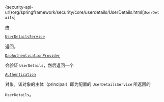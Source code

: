 {security-api-url}org/springframework/security/core/userdetails/UserDetails.html\[`UserDetails`\]
由
[`UserDetailsService`](servlet/authentication/passwords/user-details-service.xml#servlet-authentication-userdetailsservice)
返回。
[`DaoAuthenticationProvider`](servlet/authentication/passwords/dao-authentication-provider.xml#servlet-authentication-daoauthenticationprovider)
会验证 `UserDetails`，然后返回一个
[`Authentication`](servlet/authentication/architecture.xml#servlet-authentication-authentication)
对象，该对象的主体（principal）即为配置的 `UserDetailsService` 所返回的
`UserDetails`。
